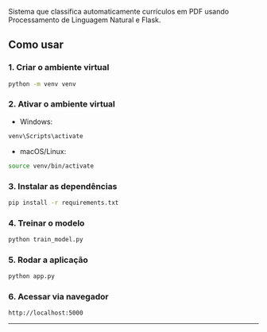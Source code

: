 
Sistema que classifica automaticamente currículos em PDF usando Processamento de Linguagem Natural e Flask.


## Como usar

### 1. Criar o ambiente virtual
```bash
python -m venv venv
```

### 2. Ativar o ambiente virtual
- Windows:
```bash
venv\Scripts\activate
```
- macOS/Linux:
```bash
source venv/bin/activate
```

### 3. Instalar as dependências
```bash
pip install -r requirements.txt
```

### 4. Treinar o modelo
```bash
python train_model.py
```

### 5. Rodar a aplicação
```bash
python app.py
```

### 6. Acessar via navegador
```
http://localhost:5000
```

---